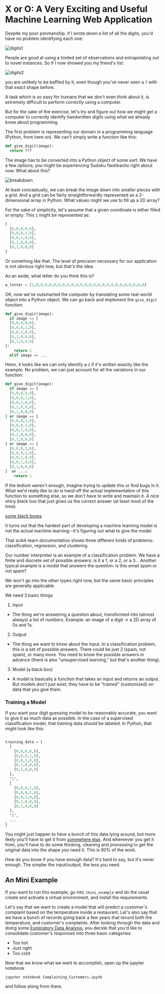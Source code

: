 # X or O:  A Very Exciting and Useful Machine Learning Web Application

Despite my poor penmanship, if I wrote down a list of all the digits, you'd have no problem identifying each one:

![digits1](./readme/handwritten1.png)

People are good at using a limited set of observations and extrapolating out to novel instances.  So if I now showed you my friend's list:

![digits2](./readme/handwritten2.png)

you are unlikely to be baffled by it, even though you've never seen a `7` with that _exact_ shape before.

A task which is so easy for humans that we don't even think about it, is extremely difficult to perform correctly using a computer.

But for the sake of the exercise, let's try and figure out how we might get a computer to correctly identify handwritten digits using what we already know about programming.

The first problem is representing our domain in a programming language (Python, from here on).  We can't simply write a function like this:

```python
def give_digit(image):
  return ???
```
The image has to be converted into a Python object of some sort.  We have a few options; you might be experiencing Sudoku flashbacks right about now.  What about this?

![breakdown](./readme/digits-breakdown.png)

At least conceptually, we can break the image down into smaller pieces with a grid.  And a grid can be fairly straightforwardly represented as a 2-dimensional array in Python.  What values might we use to fill up a 2D array?  

For the sake of simplicity, let's assume that a given coordinate is either filled or empty.  This `1` might be represented as:

```python
[
  [0,0,0,0,0],
  [0,0,0,1,0],
  [0,0,1,0,0],
  [0,1,0,0,0],
  [0,1,0,0,0]
]
```

Or something like that.  The level of precision necessary for our application is not obvious right now, but that's the idea.

As an aside, what letter do you think this is?

```python
a_letter = [1,0,0,0,0,0,0,0,0,0,0,0,0,0,0,0,0,0,0,0,0,0,0,0,0,0]
```

OK, now we've outsmarted the computer by translating some real-world object into a Python object.  We can go back and implement the `give_digit` function:

```python
def give_digit(image):
  if image == [
  [0,0,0,0,0],
  [0,0,0,1,0],
  [0,0,1,0,0],
  [0,1,0,0,0],
  [0,1,0,0,0]
]:
    return 1
  elif image == ...
```

Hmm, it looks like we can only identify a `1` if it's written exactly like the example.  No problem, we can just account for all the variations in our function:

```python
def give_digit(image):
  if image == [
  [0,0,0,0,0],
  [0,0,0,1,0],
  [0,0,1,0,0],
  [0,1,0,0,0],
  [0,1,0,0,0]
] or image == [
  [0,0,0,1,0],
  [0,0,0,1,0],
  [0,0,1,0,0],
  [0,1,0,0,0],
  [0,1,0,0,0]
] or image == [
  [0,0,0,1,0],
  [0,0,0,1,0],
  [0,0,1,0,0],
  [0,0,1,0,0],
  [0,1,0,0,0]
]  or ...:
    return 1
```

If the tedium weren't enough, imagine trying to update this or find bugs in it.  What we'd really like to do is hand off the actual implementation of this function to something else, so we don't have to write and maintain it.  A nice shiny black box that just gives us the correct answer (at least most of the time).

[some black boxes](https://scikit-learn.org/stable/)

It turns out that the hardest part of developing a machine learning model is not the actual machine learning--it's figuring out what to give the model.

That scikit-learn documentation shows three different kinds of problems: classification, regression, and clustering.  

Our number interpreter is an example of a classification problem.  We have a finite and discrete set of possible answers: is it a 1, or a 2, or a 3...  Another typical example is a model that answers the question: is this email spam or not spam? 

We won't go into the other types right now, but the same basic principles are generally applicable.

We need 3 basic things 
1. Input
  - The thing we're answering a question about, transformed into (almost always) a list of numbers.  Example: an image of a digit -> a 2D array of 0s and 1s.
2. Output
  - The thing we want to know about the input.  In a classification problem, this is a set of possible answers.  There could be just 2 (spam, not spam), or many more.  You need to know the possible answers in advance (there is also "unsupervised learning," but that's another thing).
3. Model (a black box)
  - A model is basically a function that takes an input and returns an output. But models don't just exist, they have to be "trained" (customized) on data that you give them.

### Training a Model

If you want your digit guessing model to be reasonably accurate, you want to give it as much data as possible.  In the case of a supervised classification model, that training data should be labeled.  In Python, that might look like this:

```python

training_data = [
  [
    [0,0,0,0,0],
    [0,0,0,1,0],
    [0,0,1,0,0],
    [0,1,0,0,0],
    [0,1,0,0,0]
  ],
  "1",
  [
    [0,0,0,1,0],
    [0,0,0,1,0],
    [0,0,1,0,0],
    [0,1,0,0,0],
    [0,1,0,0,0]
  ],
  "1",
  ...
]
```


You might just happen to have a bunch of this data lying around, but more likely you'll have to get it from [somewhere else](https://www.kaggle.com/competitions/digit-recognizer/data).  And whereever you get it from, you'll have to do some thinking, cleaning and processing to get the original data into the shape you need it.  This is 90% of the work.

How do you know if you have enough data?  It's hard to say, but it's never enough.  The simpler the input/output, the less you need.


## An Mini Example
If you want to run this example, go into `/mini_example` and do the usual create and activate a virtual environment, and install the requirements. 

Let's say that we want to create a model that will predict a customer's complaint based on the temperature inside a restaurant.  Let's also say that we have a bunch of records going back a few years that record both the temperature, and customer's complaints.  After looking through the data and doing some [Exploratory Data Analysis](https://chartio.com/learn/data-analytics/what-is-exploratory-data-analysis/), you decide that you'd like to consolidate customer's responses into three basic categories:

- Too hot
- Just right
- Too cold

Now that we know what we want to accomplish, open up the jupyter notebook

```bash
jupyter notebook Complaining_Customers.ipynb
```
and follow along from there.
